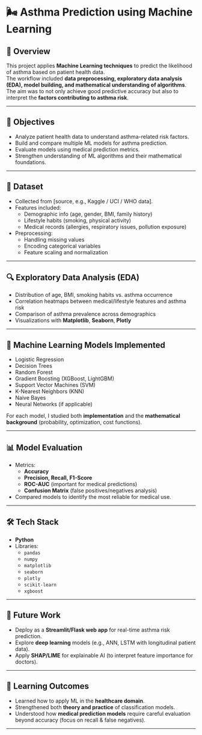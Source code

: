 # 🌬️ Asthma Prediction using Machine Learning  

## 📌 Overview  
This project applies **Machine Learning techniques** to predict the likelihood of asthma based on patient health data.  
The workflow included **data preprocessing, exploratory data analysis (EDA), model building, and mathematical understanding of algorithms**.  
The aim was to not only achieve good predictive accuracy but also to interpret the **factors contributing to asthma risk**.  

---

## 🎯 Objectives  
- Analyze patient health data to understand asthma-related risk factors.  
- Build and compare multiple ML models for asthma prediction.  
- Evaluate models using medical prediction metrics.  
- Strengthen understanding of ML algorithms and their mathematical foundations.  

---

## 📂 Dataset  
- Collected from [source, e.g., Kaggle / UCI / WHO data].  
- Features included:  
  - Demographic info (age, gender, BMI, family history)  
  - Lifestyle habits (smoking, physical activity)  
  - Medical records (allergies, respiratory issues, pollution exposure)  
- Preprocessing:  
  - Handling missing values  
  - Encoding categorical variables  
  - Feature scaling and normalization  

---

## 🔍 Exploratory Data Analysis (EDA)  
- Distribution of age, BMI, smoking habits vs. asthma occurrence  
- Correlation heatmaps between medical/lifestyle features and asthma risk  
- Comparison of asthma prevalence across demographics  
- Visualizations with **Matplotlib**, **Seaborn**, **Plotly**  

---

## 🤖 Machine Learning Models Implemented  
- Logistic Regression  
- Decision Trees  
- Random Forest  
- Gradient Boosting (XGBoost, LightGBM)  
- Support Vector Machines (SVM)  
- K-Nearest Neighbors (KNN)  
- Naive Bayes  
- Neural Networks (if applicable)  

For each model, I studied both **implementation** and the **mathematical background** (probability, optimization, cost functions).  

---

## 📊 Model Evaluation  
- Metrics:  
  - **Accuracy**  
  - **Precision, Recall, F1-Score**  
  - **ROC-AUC** (important for medical predictions)  
  - **Confusion Matrix** (false positives/negatives analysis)  
- Compared models to identify the most reliable for medical use.  

---

## 🛠️ Tech Stack  
- **Python**  
- Libraries:  
  - `pandas`  
  - `numpy`  
  - `matplotlib`  
  - `seaborn`  
  - `plotly`  
  - `scikit-learn`  
  - `xgboost`  

---

## 📌 Future Work  
- Deploy as a **Streamlit/Flask web app** for real-time asthma risk prediction.  
- Explore **deep learning** models (e.g., ANN, LSTM with longitudinal patient data).  
- Apply **SHAP/LIME** for explainable AI (to interpret feature importance for doctors).  

---

## 🙌 Learning Outcomes  
- Learned how to apply ML in the **healthcare domain**.  
- Strengthened both **theory and practice** of classification models.  
- Understood how **medical prediction models** require careful evaluation beyond accuracy (focus on recall & false negatives).  

---
